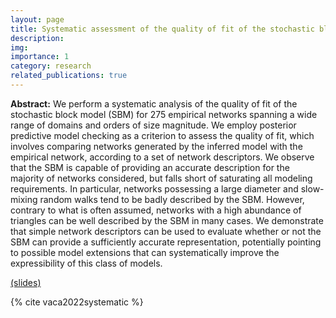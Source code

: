 ```yaml
---
layout: page
title: Systematic assessment of the quality of fit of the stochastic block model for empirical network data
description: 
img: 
importance: 1
category: research
related_publications: true
---
```


**Abstract:** We perform a systematic analysis of the quality of fit of the
  stochastic block model (SBM) for 275 empirical networks spanning a
  wide range of domains and orders of size magnitude. We employ
  posterior predictive model checking as a criterion to assess the
  quality of fit, which involves comparing networks generated by the
  inferred model with the empirical network, according to a set of
  network descriptors. We observe that the SBM is capable of providing
  an accurate description for the majority of networks considered, but
  falls short of saturating all modeling requirements. In particular,
  networks possessing a large diameter and slow-mixing random walks tend
  to be badly described by the SBM. However, contrary to what is often
  assumed, networks with a high abundance of triangles can be well
  described by the SBM in many cases. We demonstrate that simple network
  descriptors can be used to evaluate whether or not the SBM can provide
  a sufficiently accurate representation, potentially pointing to
  possible model extensions that can systematically improve the
  expressibility of this class of models.

<a href="/assets/pdf/Vaca_slides_NetSci_2022.pdf">(slides)</a> <br>

{% cite vaca2022systematic %}